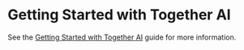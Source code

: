 # Getting Started with Together AI

See the [Getting Started with Together AI](https://www.tensorzero.com/docs/gateway/guides/providers/together) guide for more information.
